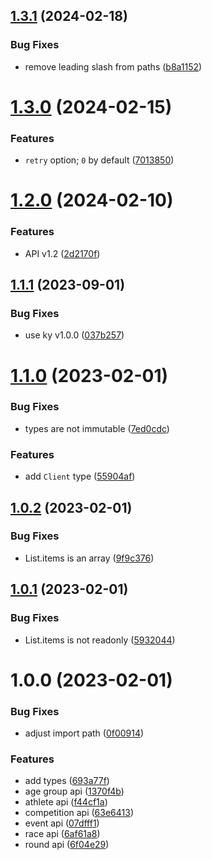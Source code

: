 ## [1.3.1](https://github.com/skateresults/api-client/compare/v1.3.0...v1.3.1) (2024-02-18)


### Bug Fixes

* remove leading slash from paths ([b8a1152](https://github.com/skateresults/api-client/commit/b8a1152743f7d67a5bca3474d641ca2cf7275997))

# [1.3.0](https://github.com/skateresults/api-client/compare/v1.2.0...v1.3.0) (2024-02-15)


### Features

* `retry` option; `0` by default ([7013850](https://github.com/skateresults/api-client/commit/70138504a008b15bd85e9aaca32731ebc36b4543))

# [1.2.0](https://github.com/skateresults/api-client/compare/v1.1.1...v1.2.0) (2024-02-10)


### Features

* API v1.2 ([2d2170f](https://github.com/skateresults/api-client/commit/2d2170f630e0881eb18064575470456ae4bafde5))

## [1.1.1](https://github.com/skateresults/api-client/compare/v1.1.0...v1.1.1) (2023-09-01)


### Bug Fixes

* use ky v1.0.0 ([037b257](https://github.com/skateresults/api-client/commit/037b257998043c34a663cb7b4a5d78eb934ea2d5))

# [1.1.0](https://github.com/skateresults/api-client/compare/v1.0.2...v1.1.0) (2023-02-01)


### Bug Fixes

* types are not immutable ([7ed0cdc](https://github.com/skateresults/api-client/commit/7ed0cdcea1dfb4f358d619ba0472f75c26cac8b4))


### Features

* add `Client` type ([55904af](https://github.com/skateresults/api-client/commit/55904af3c196660aa0a9f58863d41855b9312923))

## [1.0.2](https://github.com/skateresults/api-client/compare/v1.0.1...v1.0.2) (2023-02-01)


### Bug Fixes

* List.items is an array ([9f9c376](https://github.com/skateresults/api-client/commit/9f9c376bd4d4bcb956959c543e2fca6d45fab448))

## [1.0.1](https://github.com/skateresults/api-client/compare/v1.0.0...v1.0.1) (2023-02-01)


### Bug Fixes

* List.items is not readonly ([5932044](https://github.com/skateresults/api-client/commit/59320449fe7e3bf7d43f7127b4f2d49dbf986451))

# 1.0.0 (2023-02-01)


### Bug Fixes

* adjust import path ([0f00914](https://github.com/skateresults/api-client/commit/0f009142e78ff7c8daf586f77c97328c027f8e0a))


### Features

* add types ([693a77f](https://github.com/skateresults/api-client/commit/693a77f31e63fe733bed15df5f294878b605b891))
* age group api ([1370f4b](https://github.com/skateresults/api-client/commit/1370f4b47c09a64af8b36161063314ba42238c3d))
* athlete api ([f44cf1a](https://github.com/skateresults/api-client/commit/f44cf1a322ad2160a19641379c8c40e6b6861e61))
* competition api ([63e6413](https://github.com/skateresults/api-client/commit/63e64139afa8b87bf4cc01e28e05c6c21b7e8615))
* event api ([07dfff1](https://github.com/skateresults/api-client/commit/07dfff19a7aa3d434b6636cc7221f7c8744b66b9))
* race api ([6af61a8](https://github.com/skateresults/api-client/commit/6af61a8d8db09e586a1f22d931f5139ebc176051))
* round api ([6f04e29](https://github.com/skateresults/api-client/commit/6f04e29eb5f5eb0010b52c5efb4261815e71db33))
